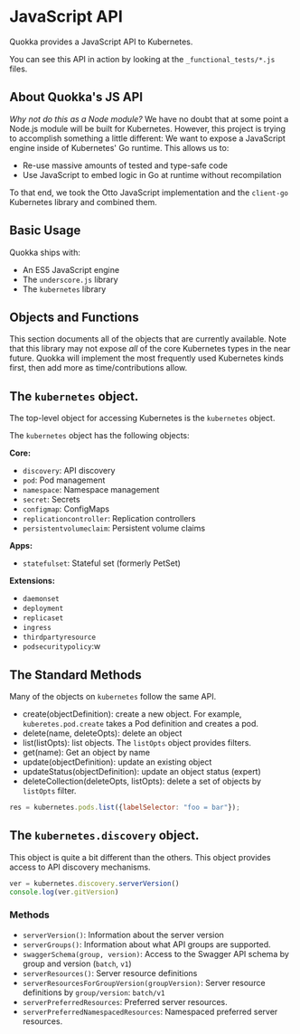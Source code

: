 # JavaScript API

Quokka provides a JavaScript API to Kubernetes.

You can see this API in action by looking at the `_functional_tests/*.js` files.

## About Quokka's JS API

_Why not do this as a Node module?_ We have no doubt that at some point a Node.js
module will be built for Kubernetes. However, this project is trying to accomplish
something a little different: We want to expose a JavaScript engine inside of
Kubernetes' Go runtime. This allows us to:

- Re-use massive amounts of tested and type-safe code
- Use JavaScript to embed logic in Go at runtime without recompilation

To that end, we took the Otto JavaScript implementation and the `client-go`
Kubernetes library and combined them.

## Basic Usage

Quokka ships with:

- An ES5 JavaScript engine
- The `underscore.js` library
- The `kubernetes` library

## Objects and Functions

This section documents all of the objects that are currently available. Note
that this library may not expose _all_ of the core Kubernetes types in the near
future. Quokka will implement the most frequently used Kubernetes kinds first,
then add more as time/contributions allow.

## The `kubernetes` object.

The top-level object for accessing Kubernetes is the `kubernetes` object.

The `kubernetes` object has the following objects:

**Core:**

- `discovery`: API discovery
- `pod`: Pod management
- `namespace`: Namespace management
- `secret`: Secrets
- `configmap`: ConfigMaps
- `replicationcontroller`: Replication controllers
- `persistentvolumeclaim`: Persistent volume claims

**Apps:**

- `statefulset`: Stateful set (formerly PetSet)

**Extensions:**

- `daemonset`
- `deployment`
- `replicaset`
- `ingress`
- `thirdpartyresource`
- `podsecuritypolicy`:w


## The Standard Methods

Many of the objects on `kubernetes` follow the same API. 

- create(objectDefinition): create a new object. For example, `kuberetes.pod.create` takes a Pod definition and creates a pod.
- delete(name, deleteOpts): delete an object
- list(listOpts): list objects. The `listOpts` object provides filters.
- get(name): Get an object by name
- update(objectDefinition): update an existing object
- updateStatus(objectDefinition): update an object status (expert)
- deleteCollection(deleteOpts, listOpts): delete a set of objects by `listOpts` filter.

```js
res = kubernetes.pods.list({labelSelector: "foo = bar"});
```


## The `kubernetes.discovery` object.

This object is quite a bit different than the others. This object provides access to API discovery mechanisms.

```js
ver = kubernetes.discovery.serverVersion()
console.log(ver.gitVersion)
```

### Methods

- `serverVersion()`: Information about the server version
- `serverGroups()`: Information about what API groups are supported.
- `swaggerSchema(group, version)`: Access to the Swagger API schema by group and version (`batch`, `v1`)
- `serverResources()`: Server resource definitions
- `serverResourcesForGroupVersion(groupVersion)`: Server resource definitions by `group/version`: `batch/v1`
- `serverPreferredResources`: Preferred server resources.
- `serverPreferredNamespacedResources`: Namespaced preferred server resources.

